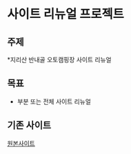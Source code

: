 # 사이트 리뉴얼 프로젝트

## 주제
*지리산 반내골 오토캠핑장 사이트 리뉴얼

## 목표
* 부분 또는 전체 사이트 리뉴얼

## 기존 사이트
[원본사이트](http://www.xn--bb0b05e18j4qc88hotlwudovmr8o.com/index.jsp)